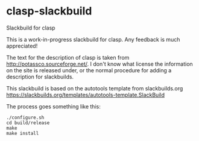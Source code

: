 # clasp-slackbuild
Slackbuild for clasp

This is a work-in-progress slackbuild for clasp. Any feedback is much appreciated!

The text for the description of clasp is taken from http://potassco.sourceforge.net/.
I don't know what license the information on the site is released under, or the normal
procedure for adding a description for slackbuilds.

This slackbuild is based on the autotools template from slackbuilds.org
https://slackbuilds.org/templates/autotools-template.SlackBuild

The process goes something like this:

    ./configure.sh
    cd build/release
    make
    make install
